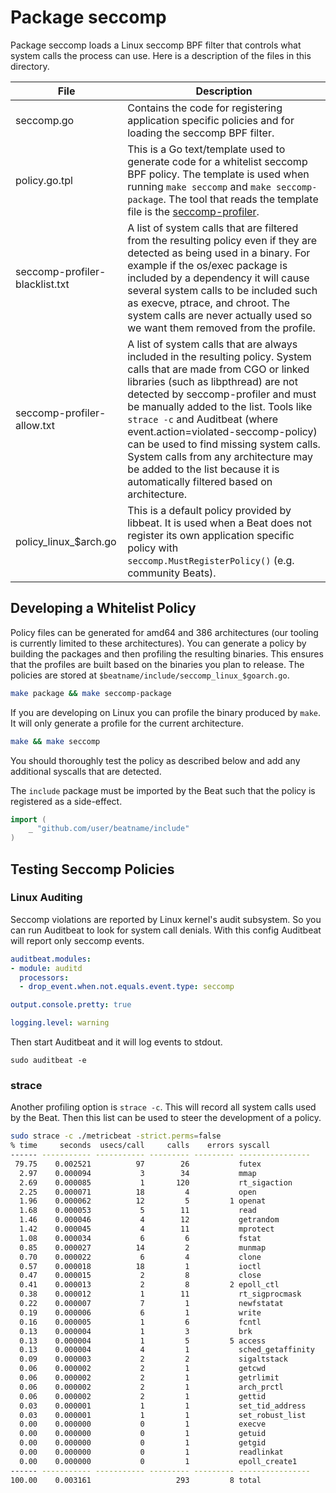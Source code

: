 # Package seccomp

Package seccomp loads a Linux seccomp BPF filter that controls what system calls
the process can use. Here is a description of the files in this directory.

| File                           | Description                                                                                                                                                                                                                                                                                                                                                                                                                                                                      |
|--------------------------------|----------------------------------------------------------------------------------------------------------------------------------------------------------------------------------------------------------------------------------------------------------------------------------------------------------------------------------------------------------------------------------------------------------------------------------------------------------------------------------|
| seccomp.go                     | Contains the code for registering application specific policies and for loading the seccomp BPF filter.                                                                                                                                                                                                                                                                                                                                                                          |
| policy.go.tpl                  | This is a Go text/template used to generate code for a whitelist seccomp BPF policy. The template is used when running `make seccomp` and `make seccomp-package`. The tool that reads the template file is the [seccomp-profiler](https://github.com/elastic/go-seccomp-bpf/tree/master/cmd/seccomp-profiler).                                                                                                                                                                     |
| seccomp-profiler-blacklist.txt | A list of system calls that are filtered from the resulting policy even if they are detected as being used in a binary. For example if the os/exec package is included by a dependency it will cause several system calls to be included such as execve, ptrace, and chroot. The system calls are never actually used so we want them removed from the profile.                                                                                                                  |
| seccomp-profiler-allow.txt     | A list of system calls that are always included in the resulting policy. System calls that are made from CGO or linked libraries (such as libpthread) are not detected by seccomp-profiler and must be manually added to the list. Tools like `strace -c` and Auditbeat (where event.action=violated-seccomp-policy) can be used to find missing system calls. System calls from any architecture may be added to the list because it is automatically filtered based on architecture. |
| policy_linux_$arch.go          | This is a default policy provided by libbeat. It is used when a Beat does not register its own application specific policy with `seccomp.MustRegisterPolicy()` (e.g. community Beats).|

## Developing a Whitelist Policy

Policy files can be generated for amd64 and 386 architectures (our tooling is
currently limited to these architectures). You can generate a policy by building
the packages and then profiling the resulting binaries. This ensures that the
profiles are built based on the binaries you plan to release. The policies are
stored at `$beatname/include/seccomp_linux_$goarch.go`.

```sh
make package && make seccomp-package
```

If you are developing on Linux you can profile the binary produced by `make`.
It will only generate a profile for the current architecture.

```sh
make && make seccomp
```

You should thoroughly test the policy as described below and add any additional
syscalls that are detected.

The `include` package must be imported by the Beat such that the policy is
registered as a side-effect.

```go
import (
    _ "github.com/user/beatname/include"
)
```

## Testing Seccomp Policies

### Linux Auditing

Seccomp violations are reported by Linux kernel's audit subsystem. So you can run
Auditbeat to look for system call denials. With this config Auditbeat will
report only seccomp events.

```yaml
auditbeat.modules:
- module: auditd
  processors:
  - drop_event.when.not.equals.event.type: seccomp

output.console.pretty: true

logging.level: warning
```

Then start Auditbeat and it will log events to stdout.

`sudo auditbeat -e`

### strace

Another profiling option is `strace -c`. This will record all system calls used
by the Beat. Then this list can be used to steer the development of a policy.

```sh
sudo strace -c ./metricbeat -strict.perms=false
% time     seconds  usecs/call     calls    errors syscall
------ ----------- ----------- --------- --------- ----------------
 79.75    0.002521          97        26           futex
  2.97    0.000094           3        34           mmap
  2.69    0.000085           1       120           rt_sigaction
  2.25    0.000071          18         4           open
  1.96    0.000062          12         5         1 openat
  1.68    0.000053           5        11           read
  1.46    0.000046           4        12           getrandom
  1.42    0.000045           4        11           mprotect
  1.08    0.000034           6         6           fstat
  0.85    0.000027          14         2           munmap
  0.70    0.000022           6         4           clone
  0.57    0.000018          18         1           ioctl
  0.47    0.000015           2         8           close
  0.41    0.000013           2         8         2 epoll_ctl
  0.38    0.000012           1        11           rt_sigprocmask
  0.22    0.000007           7         1           newfstatat
  0.19    0.000006           6         1           write
  0.16    0.000005           1         6           fcntl
  0.13    0.000004           1         3           brk
  0.13    0.000004           1         5         5 access
  0.13    0.000004           4         1           sched_getaffinity
  0.09    0.000003           2         2           sigaltstack
  0.06    0.000002           2         1           getcwd
  0.06    0.000002           2         1           getrlimit
  0.06    0.000002           2         1           arch_prctl
  0.06    0.000002           2         1           gettid
  0.03    0.000001           1         1           set_tid_address
  0.03    0.000001           1         1           set_robust_list
  0.00    0.000000           0         1           execve
  0.00    0.000000           0         1           getuid
  0.00    0.000000           0         1           getgid
  0.00    0.000000           0         1           readlinkat
  0.00    0.000000           0         1           epoll_create1
------ ----------- ----------- --------- --------- ----------------
100.00    0.003161                   293         8 total
```
